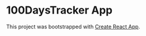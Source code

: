 # 100DaysTracker App

This project was bootstrapped with [Create React App](https://github.com/facebook/create-react-app).
